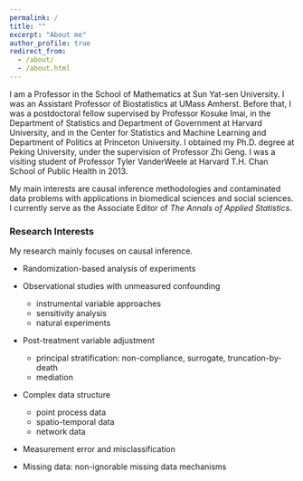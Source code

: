 ```yaml
---
permalink: /
title: ""
excerpt: "About me"
author_profile: true
redirect_from:
  - /about/
  - /about.html
---
```




I am a Professor in the School of Mathematics at Sun Yat-sen University. I was an Assistant Professor of Biostatistics at UMass Amherst. Before that, I was a postdoctoral fellow supervised by Professor Kosuke Imai, in the Department of Statistics and Department of Government at Harvard University, and in the Center for Statistics and Machine Learning and Department of Politics at Princeton University. I obtained my Ph.D. degree at Peking University, under the supervision of Professor Zhi Geng. I was a visiting student of Professor Tyler VanderWeele at Harvard T.H. Chan School of Public Health in 2013. 

My main interests are causal inference methodologies and contaminated data problems with applications in biomedical sciences and social sciences. I currently serve as the Associate Editor of *The Annals of Applied Statistics*.




<!-- Contact 
======
715 North Pleasant Street, Amherst, MA 01003-9304
-->

### Research Interests
My research mainly focuses on causal inference.  
  
  - Randomization-based analysis of experiments
  
  - Observational studies with unmeasured confounding
     - instrumental variable approaches
     - sensitivity analysis
     - natural experiments
  - Post-treatment variable adjustment 
     - principal stratification: non-compliance, surrogate, truncation-by-death
     - mediation
  - Complex data structure
     - point process data
     - spatio-temporal data
     - network data
     
  - Measurement error and misclassification  
  - Missing data: non-ignorable missing data mechanisms

   






